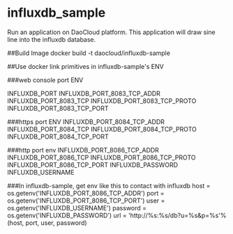 # influxdb_sample
Run an application on DaoCloud platform. This application will draw sine line into the influxdb database.

##Build Image
docker build -t daocloud/influxdb-sample

##Use docker link primitives in influxdb-sample's ENV

###web console port ENV

INFLUXDB_PORT
INFLUXDB_PORT_8083_TCP_ADDR
INFLUXDB_PORT_8083_TCP
INFLUXDB_PORT_8083_TCP_PROTO
INFLUXDB_PORT_8083_TCP_PORT

###https port ENV
INFLUXDB_PORT_8084_TCP_ADDR
INFLUXDB_PORT_8084_TCP
INFLUXDB_PORT_8084_TCP_PROTO
INFLUXDB_PORT_8084_TCP_PORT

###http port env
INFLUXDB_PORT_8086_TCP_ADDR
INFLUXDB_PORT_8086_TCP
INFLUXDB_PORT_8086_TCP_PROTO
INFLUXDB_PORT_8086_TCP_PORT
INFLUXDB_PASSWORD
INFLUXDB_USERNAME

###In influxdb-sample, get env like this to contact with influxdb
host = os.getenv('INFLUXDB_PORT_8086_TCP_ADDR')
port = os.getenv('INFLUXDB_PORT_8086_TCP_PORT')
user = os.getenv('INFLUXDB_USERNAME')
password = os.getenv('INFLUXDB_PASSWORD')
url = 'http://%s:%s/db?u=%s&p=%s'%(host, port, user, password)


